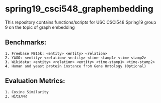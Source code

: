 # spring19_csci548_graphembedding
This repository contains functions/scripts for USC CSCI548 Spring19 group 9 on the topic of graph embedding

## Benchmarks:
    1. Freebase FB15k: <entity> <entity> <relation>
    2. YAGO: <entity> <relation> <entity> <time-stamp1> <time-stamp2>
    3. Wikidata: <entity> <relation> <entity> <time-stamp1> <time-stamp2>
    4. Human and yeast protein instance from Gene Ontology (Optional)

## Evaluation Metrics:
    1. Cosine Similarity
    2. Hits/MR
